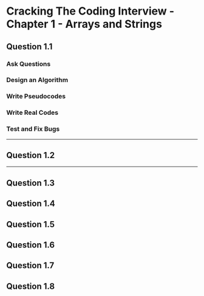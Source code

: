# Cracking The Coding Interview - Chapter 1 - Arrays and Strings

## Question 1.1

### Ask Questions

### Design an Algorithm

### Write Pseudocodes

### Write Real Codes

### Test and Fix Bugs

---
## Question 1.2


---
## Question 1.3

## Question 1.4

## Question 1.5

## Question 1.6

## Question 1.7

## Question 1.8
